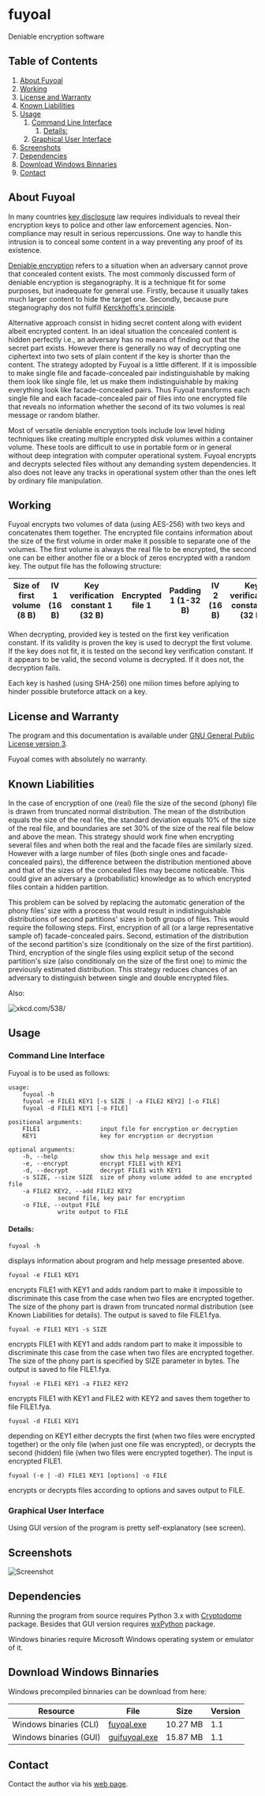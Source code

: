 # fuyoal
Deniable encryption software

## Table of Contents
1. [About Fuyoal](#about-fuyoal)
1. [Working](#working)
1. [License and Warranty](#license-and-warranty)
1. [Known Liabilities](#known-liabilities)
1. [Usage](#usage)
	1. [Command Line Interface](#command-line-interface)
		1.  [Details:](#details)
	1.  [Graphical User Interface](#graphical-user-interface)
1. [Screenshots](#screenshots)
1. [Dependencies](#dependencies)
1. [Download Windows Binnaries](#download-windows-binnaries)
1. [Contact](#contact)


## About Fuyoal

In many countries [key disclosure](https://en.wikipedia.org/wiki/Key_disclosure_law) law requires individuals to reveal their encryption keys to police and other law enforcement agencies. Non-compliance may result in serious repercussions. One way to handle this intrusion is to conceal some content in a way preventing any proof of its existence.

[Deniable encryption](https://en.wikipedia.org/wiki/Deniable_encryption) refers to a situation when an adversary cannot prove that concealed content exists. The most commonly discussed form of deniable encryption is steganography. It is a technique fit for some purposes, but inadequate for general use. Firstly, because it usually takes much larger content to hide the target one. Secondly, because pure steganography dos not fulfill [Kerckhoffs's principle](https://en.wikipedia.org/wiki/Kerckhoffs%27s_principle).

Alternative approach consist in hiding secret content along with evident albeit encrypted content. In an ideal situation the concealed content is hidden perfectly i.e., an adversary has no means of finding out that the secret part exists. However there is generally no way of decrypting one ciphertext into two sets of plain content if the key is shorter than the content. The strategy adopted by Fuyoal is a little different. If it is impossible to make single file and facade-concealed pair indistinguishable by making them look like single file, let us make them indistinguishable by making everything look like facade-concealed pairs. Thus Fuyoal transforms each single file and each facade-concealed pair of files into one encrypted file that reveals no information whether the second of its two volumes is real message or random blather.

Most of versatile deniable encryption tools include low level hiding techniques like creating multiple encrypted disk volumes within a container volume. These tools are difficult to use in portable form or in general without deep integration with computer operational system. Fuyoal encrypts and decrypts selected files without any demanding system dependencies. It also does not leave any tracks in operational system other than the ones left by ordinary file manipulation.

## Working

Fuyoal encrypts two volumes of data (using AES-256) with two keys and concatenates them together. The encrypted file contains information about the size of the first volume in order make it possible to separate one of the volumes. The first volume is always the real file to be encrypted, the second one can be either another file or a block of zeros encrypted with a random key. The output file has the following structure:

| Size of first volume (8 B) | IV 1 (16 B) | Key verification constant 1 (32 B) | Encrypted file 1 | Padding 1 (1-32 B) | IV 2 (16 B) | Key verification constant 2 (32 B) | Encrypted file 2 | Padding 2 (1-32 B) |
|----------------------------|-------------|------------------------------------|------------------|--------------------|-------------|------------------------------------|------------------|--------------------|

When decrypting, provided key is tested on the first key verification constant. If its validity is proven the key is used to decrypt the first volume. If the key does not fit, it is tested on the second key verification constant. If it appears to be valid, the second volume is decrypted. If it does not, the decryption fails.

Each key is hashed (using SHA-256) one milion times before aplying to hinder possible bruteforce attack on a key.

## License and Warranty

The program and this documentation is available under [GNU General Public License version 3](https://opensource.org/licenses/GPL-3.0).

Fuyoal comes with absolutely no warranty.

## Known Liabilities

In the case of encryption of one (real) file the size of the second (phony) file is drawn from truncated normal distribution. The mean of the distribution equals the size of the real file, the standard deviation equals 10% of the size of the real file, and boundaries are set 30% of the size of the real file below and above the mean. This strategy should work fine when encrypting several files and when both the real and the facade files are similarly sized. However with a large number of files (both single ones and facade-concealed pairs), the difference between the distribution mentioned above and that of the sizes of the concealed files may become noticeable. This could give an adversary a (probabilistic) knowledge as to which encrypted files contain a hidden partition.

This problem can be solved by replacing the automatic generation of the phony files’ size with a process that would result in indistinguishable distributions of second partitions' sizes in both groups of files. This would require the following steps. First, encryption of all (or a large representative sample of) facade-concealed pairs. Second, estimation of the distribution of the second partition's size (conditionaly on the size of the first partition). Third, encryption of the single files using explicit setup of the second partition's size (also conditionaly on the size of the first one) to mimic the previously estimated distribution. This strategy reduces chances of an adversary to distinguish between single and double encrypted files.

Also:

![xkcd.com/538/](https://imgs.xkcd.com/comics/security.png)

## Usage
### Command Line Interface

Fuyoal is to be used as follows:
```
usage: 
    fuyoal -h
    fuyoal -e FILE1 KEY1 [-s SIZE | -a FILE2 KEY2] [-o FILE]
    fuyoal -d FILE1 KEY1 [-o FILE]

positional arguments:
    FILE1                 input file for encryption or decryption
    KEY1                  key for encryption or decryption

optional arguments:
    -h, --help            show this help message and exit
    -e, --encrypt         encrypt FILE1 with KEY1
    -d, --decrypt         decrypt FILE1 with KEY1
    -s SIZE, --size SIZE  size of phony volume added to ane encrypted file
    -a FILE2 KEY2, --add FILE2 KEY2
			  second file, key pair for encryption
    -o FILE, --output FILE
			  write output to FILE
```
#### Details:
```
fuyoal -h
```
displays information about program and help message presented above.
```
fuyoal -e FILE1 KEY1
```
encrypts FILE1 with KEY1 and adds random part to make it impossible to discriminate this case from the case when two files are encrypted together. The size of the phony part is drawn from truncated normal distribution (see Known Liabilities for details). The output is saved to file FILE1.fya.
```
fuyoal -e FILE1 KEY1 -s SIZE
```
encrypts FILE1 with KEY1 and adds random part to make it impossible to discriminate this case from the case when two files are encrypted together. The size of the phony part is specified by SIZE parameter in bytes. The output is saved to file FILE1.fya.
```
fuyoal -e FILE1 KEY1 -a FILE2 KEY2
```
encrypts FILE1 with KEY1 and FILE2 with KEY2 and saves them together to file FILE1.fya.
```
fuyoal -d FILE1 KEY1
```
depending on KEY1 either decrypts the first (when two files were encrypted together) or the only file (when just one file was encrypted), or decrypts the second (hidden) file (when two files were encrypted together). The input is encrypted FILE1.
```
fuyoal (-e | -d) FILE1 KEY1 [options] -o FILE
```
encrypts or decrypts files according to options and saves output to FILE.

### Graphical User Interface
Using GUI version of the program is pretty self-explanatory (see screen).

## Screenshots
![Screenshot](http://tsmolen.eu/fuyoal/screen.png)

## Dependencies
Running the program from source requires Python 3.x with [Cryptodome](https://pycryptodome.readthedocs.io/en/latest/) package. Besides that GUI version requires [wxPython](https://www.wxpython.org/) package.

Windows binaries require Microsoft Windows operating system or emulator of it.

## Download Windows Binnaries
Windows precompiled binnaries can be download from here:

| Resource               | File                                                             | Size     | Version |
|------------------------|------------------------------------------------------------------|----------|---------|
| Windows binaries (CLI) | [fuyoal.exe](http://tsmolen.eu/fuyoal/download/fuyoal.exe)       | 10.27 MB | 1.1     |
| Windows binaries (GUI) | [guifuyoal.exe](http://tsmolen.eu/fuyoal/download/guifuyoal.exe) | 15.87 MB | 1.1     |

## Contact
Contact the author via his [web page](http://tsmolen.eu/).
